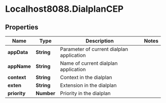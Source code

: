 # Localhost8088.DialplanCEP

## Properties
Name | Type | Description | Notes
------------ | ------------- | ------------- | -------------
**appData** | **String** | Parameter of current dialplan application | 
**appName** | **String** | Name of current dialplan application | 
**context** | **String** | Context in the dialplan | 
**exten** | **String** | Extension in the dialplan | 
**priority** | **Number** | Priority in the dialplan | 
